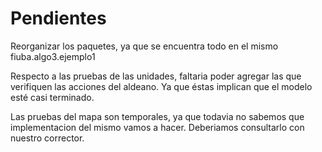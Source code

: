 # Pendientes

Reorganizar los paquetes, ya que se encuentra todo en el mismo fiuba.algo3.ejemplo1

Respecto a las pruebas de las unidades, faltaria poder agregar las que verifiquen las acciones del aldeano. Ya que éstas implican que el modelo esté casi terminado.

Las pruebas del mapa son temporales, ya que todavia no sabemos que implementacion del mismo vamos a hacer. Deberiamos consultarlo con nuestro corrector.
